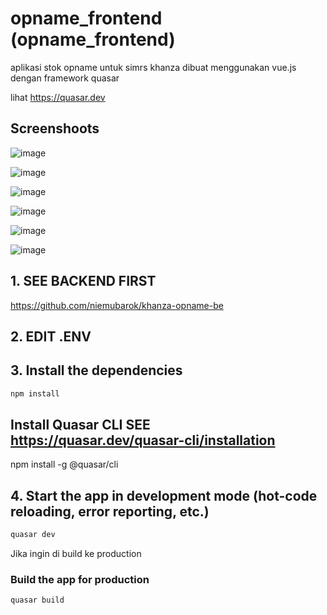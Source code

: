 # opname_frontend (opname_frontend)

aplikasi stok opname untuk simrs khanza dibuat menggunakan vue.js dengan framework quasar

lihat https://quasar.dev

## Screenshoots


![image](https://user-images.githubusercontent.com/39018645/154034821-506560a7-a47d-4792-bb1a-0d781750f946.png)

![image](https://user-images.githubusercontent.com/39018645/154034969-8c3c36fc-e207-458c-b568-5d2c295771ee.png)

![image](https://user-images.githubusercontent.com/39018645/154035068-6419ba70-62e6-45d2-b44a-f2b46bfbfd31.png)

![image](https://user-images.githubusercontent.com/39018645/154036661-e5af0861-58e6-4a64-9c31-ad626e453466.png)

![image](https://user-images.githubusercontent.com/39018645/154036872-77e0d697-04c3-4c14-b01a-5c7c1127c15a.png)

![image](https://user-images.githubusercontent.com/39018645/154041681-59e48b44-71f6-4499-b23b-b4e0684e5c6c.png)




## 1. SEE BACKEND FIRST
https://github.com/niemubarok/khanza-opname-be

## 2. EDIT .ENV

## 3. Install the dependencies
```bash
npm install
```
## Install Quasar CLI SEE https://quasar.dev/quasar-cli/installation
npm install -g @quasar/cli

## 4. Start the app in development mode (hot-code reloading, error reporting, etc.)
```bash
quasar dev
```


Jika ingin di build ke production
### Build the app for production
```bash
quasar build
```


